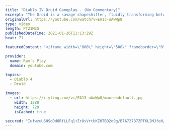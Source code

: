 ```yaml
---
title: "Diablo IV Druid Gameplay . (No Commentary)"
excerpt: "The Druid is a savage shapeshifter, fluidly transforming between the forms of a towering bear or a vicious werewolf to fight alongside the creatures of the wild."
originalUrl: https://youtube.com/watch?v=EA13-uAwWp8
type: video
length: PT21M2S
publishedDateTime: 2021-01-26T11:13:29Z
heat: 71

featuredContent: "<iframe width=\"800\" height=\"500\" frameborder=\"0\" src=\"https://www.youtube.com/embed/EA13-uAwWp8\" allow=\"accelerometer; autoplay; encrypted-media; gyroscope; picture-in-picture\" allowfullscreen></iframe>"

provider:
  name: Ram's Play
  domain: youtube.com

topics:
  - Diablo 4
  - Druid

images:
  - url: https://i.ytimg.com/vi/EA13-uAwWp8/maxresdefault.jpg
    width: 1280
    height: 720
    isCached: true

secured: "IufwzuUSHSdDd8RfLLFq1+Zr8sVrtbKZHTBD2o9g/B7A727B7ZPTKL2MJfeN/PumtPHKpq8d3K6ComFOxzRbzIPx1JEZLfd7Jox0wc6rz3FpLCBzgr8+3wp76LRPfHii/eVcCpghT2haP9+8DWgO3Jt3vl9w9JyhYbNYaZVt0hrIvPos1BuwvXGtwsW+cJba0jgwpYdqEJGtzORHuGOJScr5FCGu1czt5v39CkSJ+ZkdAExPSKIVS1Xk/2FI4hgR+tKzXe1YOOn9WnwCpX2ewuJbEiIDBi/cEdsCwADS/XGMYSOBAKN1o3WIGtxQtpSEWly/kEQGXXpFAAd3842DbLvvDY6Zb7RhV5m9KP5Ztpx8COZffgFgH+HIjZ100VGrO6fISCNy3wZVbAdd/KIB5jo8XuyJxEpKycCNISfpEO7H4qjjY5x/TJjQNL8Qx+87;4JqN2SGMSq5urzp5wqClPQ=="
---
```


